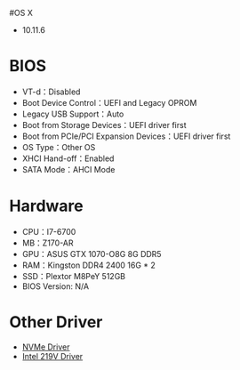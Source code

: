 #OS X
- 10.11.6

# BIOS
- VT-d：Disabled
- Boot Device Control：UEFI and Legacy OPROM
- Legacy USB Support：Auto
- Boot from Storage Devices：UEFI driver first
- Boot from PCIe/PCI Expansion Devices：UEFI driver first
- OS Type：Other OS
- XHCI Hand-off：Enabled
- SATA Mode：AHCI Mode

# Hardware
- CPU：I7-6700
- MB：Z170-AR
- GPU：ASUS GTX 1070-O8G 8G DDR5
- RAM：Kingston DDR4 2400 16G * 2
- SSD：Plextor M8PeY 512GB
- BIOS Version: N/A

# Other Driver
- [NVMe Driver](http://www.macvidcards.com/uploads/2/7/6/8/27683275/nvme_for_osx.zip)
- [Intel 219V Driver](https://bitbucket.org/RehabMan/os-x-intel-network/downloads/RehabMan-IntelMausiEthernet-v2-2016-0419.zip)
